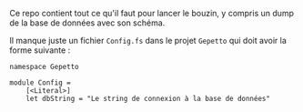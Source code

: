 Ce repo contient tout ce qu'il faut pour lancer le bouzin, y compris un dump de la base de données avec son schéma.

Il manque juste un fichier ```Config.fs``` dans le projet ```Gepetto``` qui doit avoir la forme suivante :

```F#
namespace Gepetto

module Config =
    [<Literal>]
    let dbString = "Le string de connexion à la base de données"
```
